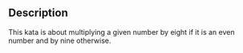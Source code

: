 ## Description

This kata is about multiplying a given number by eight if it is an even number and by nine otherwise.